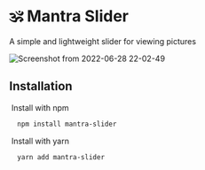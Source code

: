 # 🕉️ Mantra Slider

A simple and lightweight slider for viewing pictures

![Screenshot from 2022-06-28 22-02-49](https://user-images.githubusercontent.com/12563425/176276110-da96fa76-f88c-4566-b056-e730649bba95.png)

## Installation
​
Install with npm
​
```bash
  npm install mantra-slider
```
​
Install with yarn
​
```bash
  yarn add mantra-slider
```
​
